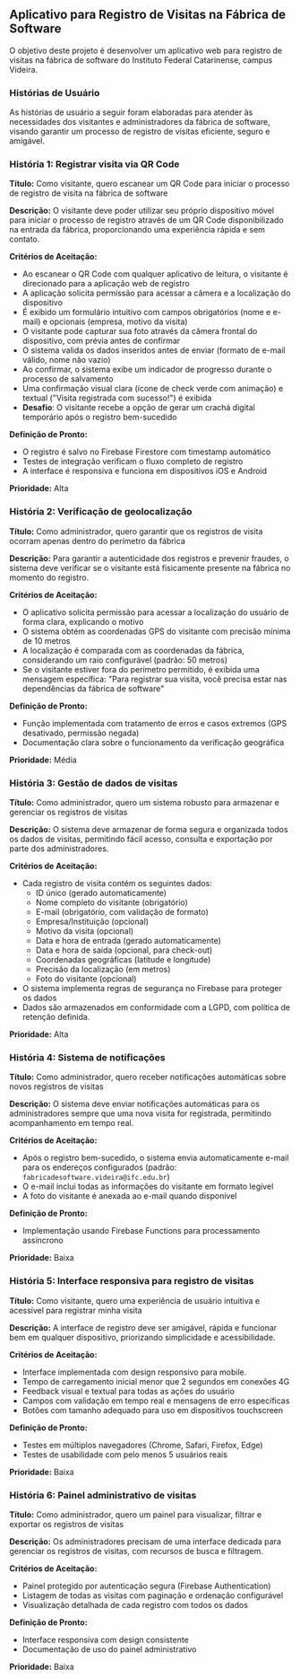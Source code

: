 ## Aplicativo para Registro de Visitas na Fábrica de Software

O objetivo deste projeto é desenvolver um aplicativo web para registro de visitas na fábrica de software do Instituto Federal Catarinense, campus Videira.

### **Histórias de Usuário**

As histórias de usuário a seguir foram elaboradas para atender às necessidades dos visitantes e administradores da fábrica de software, visando garantir um processo de registro de visitas eficiente, seguro e amigável.

### **História 1: Registrar visita via QR Code**

**Título:** Como visitante, quero escanear um QR Code para iniciar o processo de registro de visita na fábrica de software

**Descrição:** O visitante deve poder utilizar seu próprio dispositivo móvel para iniciar o processo de registro através de um QR Code disponibilizado na entrada da fábrica, proporcionando uma experiência rápida e sem contato.

**Critérios de Aceitação:**

- Ao escanear o QR Code com qualquer aplicativo de leitura, o visitante é direcionado para a aplicação web de registro
- A aplicação solicita permissão para acessar a câmera e a localização do dispositivo
- É exibido um formulário intuitivo com campos obrigatórios (nome e e-mail) e opcionais (empresa, motivo da visita)
- O visitante pode capturar sua foto através da câmera frontal do dispositivo, com prévia antes de confirmar
- O sistema valida os dados inseridos antes de enviar (formato de e-mail válido, nome não vazio)
- Ao confirmar, o sistema exibe um indicador de progresso durante o processo de salvamento
- Uma confirmação visual clara (ícone de check verde com animação) e textual ("Visita registrada com sucesso!") é exibida
- **Desafio**: O visitante recebe a opção de gerar um crachá digital temporário após o registro bem-sucedido

**Definição de Pronto:**

- O registro é salvo no Firebase Firestore com timestamp automático
- Testes de integração verificam o fluxo completo de registro
- A interface é responsiva e funciona em dispositivos iOS e Android

**Prioridade:** Alta

### **História 2: Verificação de geolocalização**

**Título:** Como administrador, quero garantir que os registros de visita ocorram apenas dentro do perímetro da fábrica

**Descrição:** Para garantir a autenticidade dos registros e prevenir fraudes, o sistema deve verificar se o visitante está fisicamente presente na fábrica no momento do registro.

**Critérios de Aceitação:**

- O aplicativo solicita permissão para acessar a localização do usuário de forma clara, explicando o motivo
- O sistema obtém as coordenadas GPS do visitante com precisão mínima de 10 metros
- A localização é comparada com as coordenadas da fábrica, considerando um raio configurável (padrão: 50 metros)
- Se o visitante estiver fora do perímetro permitido, é exibida uma mensagem específica: "Para registrar sua visita, você precisa estar nas dependências da fábrica de software"

**Definição de Pronto:**

- Função implementada com tratamento de erros e casos extremos (GPS desativado, permissão negada)
- Documentação clara sobre o funcionamento da verificação geográfica

**Prioridade:** Média

### **História 3: Gestão de dados de visitas**

**Título:** Como administrador, quero um sistema robusto para armazenar e gerenciar os registros de visitas

**Descrição:** O sistema deve armazenar de forma segura e organizada todos os dados de visitas, permitindo fácil acesso, consulta e exportação por parte dos administradores.

**Critérios de Aceitação:**

- Cada registro de visita contém os seguintes dados:
  - ID único (gerado automaticamente)
  - Nome completo do visitante (obrigatório)
  - E-mail (obrigatório, com validação de formato)
  - Empresa/Instituição (opcional)
  - Motivo da visita (opcional)
  - Data e hora de entrada (gerado automaticamente)
  - Data e hora de saída (opcional, para check-out)
  - Coordenadas geográficas (latitude e longitude)
  - Precisão da localização (em metros)
  - Foto do visitante (opcional)
- O sistema implementa regras de segurança no Firebase para proteger os dados
- Dados são armazenados em conformidade com a LGPD, com política de retenção definida.

**Prioridade:** Alta

### **História 4: Sistema de notificações**

**Título:** Como administrador, quero receber notificações automáticas sobre novos registros de visitas

**Descrição:** O sistema deve enviar notificações automáticas para os administradores sempre que uma nova visita for registrada, permitindo acompanhamento em tempo real.

**Critérios de Aceitação:**

- Após o registro bem-sucedido, o sistema envia automaticamente e-mail para os endereços configurados (padrão: `fabricadesoftware.videira@ifc.edu.br`)
- O e-mail inclui todas as informações do visitante em formato legível
- A foto do visitante é anexada ao e-mail quando disponível

**Definição de Pronto:**

- Implementação usando Firebase Functions para processamento assíncrono

**Prioridade:** Baixa

### **História 5: Interface responsiva para registro de visitas**

**Título:** Como visitante, quero uma experiência de usuário intuitiva e acessível para registrar minha visita

**Descrição:** A interface de registro deve ser amigável, rápida e funcionar bem em qualquer dispositivo, priorizando simplicidade e acessibilidade.

**Critérios de Aceitação:**

- Interface implementada com design responsivo para mobile.
- Tempo de carregamento inicial menor que 2 segundos em conexões 4G
- Feedback visual e textual para todas as ações do usuário
- Campos com validação em tempo real e mensagens de erro específicas
- Botões com tamanho adequado para uso em dispositivos touchscreen

**Definição de Pronto:**

- Testes em múltiplos navegadores (Chrome, Safari, Firefox, Edge)
- Testes de usabilidade com pelo menos 5 usuários reais

**Prioridade:** Baixa

### **História 6: Painel administrativo de visitas**

**Título:** Como administrador, quero um painel para visualizar, filtrar e exportar os registros de visitas

**Descrição:** Os administradores precisam de uma interface dedicada para gerenciar os registros de visitas, com recursos de busca e filtragem.

**Critérios de Aceitação:**

- Painel protegido por autenticação segura (Firebase Authentication)
- Listagem de todas as visitas com paginação e ordenação configurável
- Visualização detalhada de cada registro com todos os dados

**Definição de Pronto:**

- Interface responsiva com design consistente
- Documentação de uso do painel administrativo

**Prioridade:** Baixa
